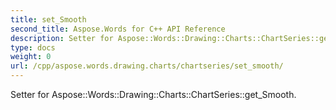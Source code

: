 ```yaml
---
title: set_Smooth
second_title: Aspose.Words for C++ API Reference
description: Setter for Aspose::Words::Drawing::Charts::ChartSeries::get_Smooth. 
type: docs
weight: 0
url: /cpp/aspose.words.drawing.charts/chartseries/set_smooth/
---
```


Setter for Aspose::Words::Drawing::Charts::ChartSeries::get_Smooth. 

